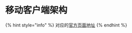 # 移动客户端架构

{% hint style="info" %}
对应的[官方页面地址](https://contributing.bitwarden.com/architecture/mobile-clients/)
{% endhint %}
